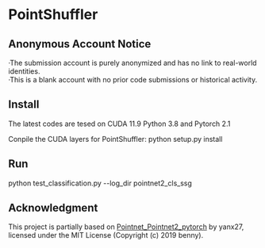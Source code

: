 # PointShuffler
##  Anonymous Account Notice
 ·The submission account is purely anonymized and has no link to real-world identities. <br>
 ·This is a blank account with no prior code submissions or historical activity.
 
## Install
The latest codes are tesed on CUDA 11.9  Python 3.8 and Pytorch 2.1

Conpile the CUDA layers for PointShuffler:
python setup.py install

## Run
python test_classification.py --log_dir pointnet2_cls_ssg

## Acknowledgment
This project is partially based on [Pointnet_Pointnet2_pytorch](https://github.com/yanx27/Pointnet_Pointnet2_pytorch) by yanx27, licensed under the MIT License (Copyright (c) 2019 benny).




